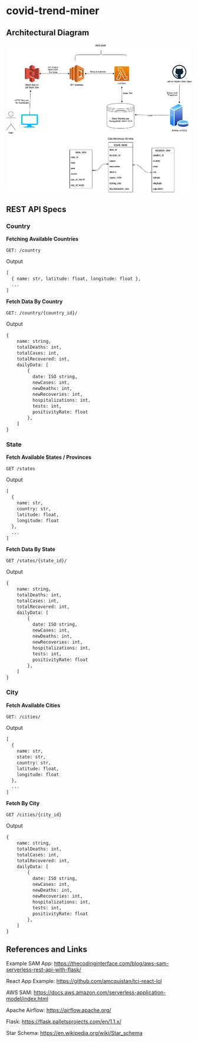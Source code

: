 # covid-trend-miner

## Architectural Diagram

<img src="./Covid-Dashboard-Hackathon-Architecture.png">

## REST API Specs

### Country

__Fetching Available Countries__

```
GET: /country
```

Output

```
[
  { name: str, latitude: float, longitude: float },
  ...
]
```

__Fetch Data By Country__

```
GET: /country/{country_id}/
```

Output

```
{
	name: string,
	totalDeaths: int,
	totalCases: int,
	totalRecovered: int,
	dailyData: [
		{
		  date: ISO string,
		  newCases: int,
		  newDeaths: int,
		  newRecoveries: int,
		  hospitalizations: int,
		  tests: int,
		  positivityRate: float
		},
	]
}
```

### State

__Fetch Available States / Provinces__

```
GET /states
```

Output

```
[
  { 
    name: str, 
    country: str, 
    latitude: float, 
    longitude: float 
  },
  ...
]
```

__Fetch Data By State__

```
GET /states/{state_id}/
```

Output

```
{
	name: string,
	totalDeaths: int,
	totalCases: int,
	totalRecovered: int,
	dailyData: [
		{
		  date: ISO string,
		  newCases: int,
		  newDeaths: int,
		  newRecoveries: int,
		  hospitalizations: int,
		  tests: int,
		  positivityRate: float
		},
	]
}
```

### City

__Fetch Available Cities__

```
GET: /cities/
```

Output

```
[
  {
    name: str,
    state: str,
    country: str,
    latitude: float,
    longitude: float
  },
  ...
]
```

__Fetch By City__

```
GET /cities/{city_id}
```

Output

```
{
	name: string,
	totalDeaths: int,
	totalCases: int,
	totalRecovered: int,
	dailyData: [
		{
		  date: ISO string,
		  newCases: int,
		  newDeaths: int,
		  newRecoveries: int,
		  hospitalizations: int,
		  tests: int,
		  positivityRate: float
		},
	]
}
```

## References and Links

Example SAM App: https://thecodinginterface.com/blog/aws-sam-serverless-rest-api-with-flask/

React App Example: https://github.com/amcquistan/tci-react-lol

AWS SAM: https://docs.aws.amazon.com/serverless-application-model/index.html

Apache Airflow: https://airflow.apache.org/

Flask: https://flask.palletsprojects.com/en/1.1.x/

Star Schema: https://en.wikipedia.org/wiki/Star_schema

